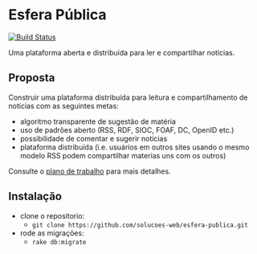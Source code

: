 # Esfera Pública
[![Build Status](https://travis-ci.org/solucoes-web/esfera-publica.svg?branch=master)](https://travis-ci.org/solucoes-web/esfera-publica)

Uma plataforma aberta e distribuída para ler e compartilhar notícias.

## Proposta

Construir uma plataforma distribuída para leitura e compartilhamento de notícias com as seguintes metas:
* algoritmo transparente de sugestão de matéria
* uso de padrões aberto (RSS, RDF, SIOC, FOAF, DC, OpenID etc.)
* possibilidade de comentar e sugerir notícias
* plataforma distribuída (i.e. usuários em outros sites usando o mesmo modelo RSS podem compartilhar materias uns com os outros)

Consulte o [plano de trabalho](https://docs.google.com/presentation/d/1jxLIZcn9uPJnliXzE5CRlQD7mq5iaruq_4Jke4QBpdw/edit?usp=sharing) para mais detalhes.

## Instalação

* clone o repositorio:
  * `git clone https://github.com/solucoes-web/esfera-publica.git`
* rode as migrações:
  * `rake db:migrate`
